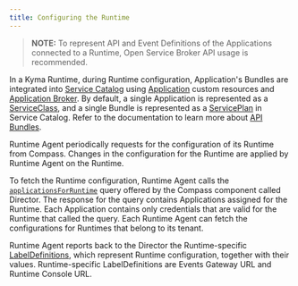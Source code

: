 ```yaml
---
title: Configuring the Runtime
---
```


> **NOTE:** To represent API and Event Definitions of the Applications connected to a Runtime, Open Service Broker API usage is recommended.

In a Kyma Runtime, during Runtime configuration, Application's Bundles are integrated into [Service Catalog](../01-overview/02-main-areas/service-management/01-01-service-catalog.md) using [Application](06-custom-resources/ac-01-application.md) custom resources and [Application Broker](03-architecture/ac-04-application-broker.md).
By default, a single Application is represented as a [ServiceClass](../01-overview/02-main-areas/service-management/smgt-03-sc-resources.md), and a single Bundle is represented as a [ServicePlan](../01-overview/02-main-areas/service-management/smgt-03-sc-resources.md) in Service Catalog.
Refer to the documentation to learn more about [API Bundles](https://github.com/kyma-incubator/compass/blob/master/docs/compass/03-bundles-api.md).

Runtime Agent periodically requests for the configuration of its Runtime from Compass.
Changes in the configuration for the Runtime are applied by Runtime Agent on the Runtime.

To fetch the Runtime configuration, Runtime Agent calls the [`applicationsForRuntime`](https://github.com/kyma-incubator/compass/blob/master/components/director/pkg/graphql/schema.graphql) query offered by the Compass component called Director.
The response for the query contains Applications assigned for the Runtime.
Each Application contains only credentials that are valid for the Runtime that called the query.
Each Runtime Agent can fetch the configurations for Runtimes that belong to its tenant.

Runtime Agent reports back to the Director the Runtime-specific [LabelDefinitions](https://github.com/kyma-incubator/compass/blob/master/docs/compass/03-02-labels.md#labeldefinitions), which represent Runtime configuration, together with their values.
Runtime-specific LabelDefinitions are Events Gateway URL and Runtime Console URL.
